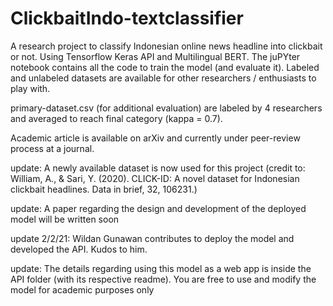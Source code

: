 # ClickbaitIndo-textclassifier
A research project to classify Indonesian online news headline into clickbait or not. 
Using Tensorflow Keras API and Multilingual BERT.
The juPYter notebook contains all the code to train the model (and evaluate it). 
Labeled and unlabeled datasets are available for other researchers / enthusiasts to play with.

primary-dataset.csv (for additional evaluation) are labeled by 4 researchers and averaged to reach final category (kappa = 0.7).

Academic article is available on arXiv and currently under peer-review process at a journal.

update: A newly available dataset is now used for this project 
(credit to: William, A., & Sari, Y. (2020). CLICK-ID: A novel dataset for Indonesian clickbait headlines. Data in brief, 32, 106231.)

update: A paper regarding the design and development of the deployed model will be written soon

update 2/2/21: Wildan Gunawan contributes to deploy the model and developed the API. Kudos to him.

update: The details regarding using this model as a web app is inside the API folder (with its respective readme). You are free to use and modify the model for academic purposes only
